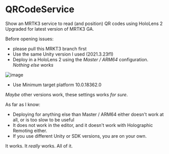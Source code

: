 # QRCodeService
Show an MRTK3 service to read (and position) QR codes using HoloLens 2
Upgraded for latest version of MRTK3 GA.

Before opening issues:
- please pull this MRKT3 branch first
- Use the same Unity version I used (2021.3.23f1)
- Deploy in a HoloLens 2 using the _Master / ARM64_ configuration. _Nothing else works_

![image](https://github.com/LocalJoost/QRCodeService/assets/4129183/40002624-ffbf-4e59-abb5-b486c69eb97e)
- Use Minimum target platform 10.0.18362.0

_Maybe_ other versions work, these settings works _for sure_.

As far as I know:
- Deploying for anything else than Master / ARM64 either doesn't work at all, or is too slow to be useful
- It does not work in the editor, and it doesn't work with Holographic Remoting either.
- If you use different Unity or SDK versions, you are on your own. 

It works. It _really_ works. All of it. 
